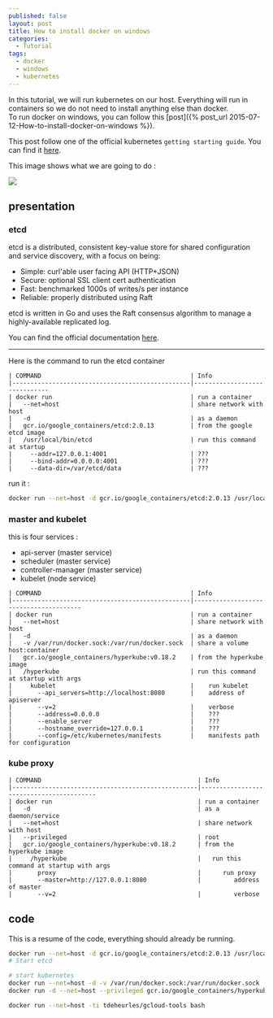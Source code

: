 ```yaml
---
published: false
layout: post
title: How to install docker on windows
categories:
  - Tutorial
tags:
  - docker
  - windows
  - kubernetes
---
```


In this tutorial, we will run kubernetes on our host. Everything will run in containers so we do not need to install anything else than docker.  
To run docker on windows, you can follow this [post]({% post_url 2015-07-12-How-to-install-docker-on-windows %}).

This post follow one of the official kubernetes `getting starting guide`. You can find it [here](https://github.com/GoogleCloudPlatform/kubernetes/blob/master/docs/getting-started-guides/docker.md).

This image shows what we are going to do :

![](https://github.com/GoogleCloudPlatform/kubernetes/blob/master/docs/getting-started-guides/k8s-singlenode-docker.png)

## presentation

### etcd

etcd is a distributed, consistent key-value store for shared configuration and service discovery, with a focus on being:

- Simple: curl'able user facing API (HTTP+JSON)
- Secure: optional SSL client cert authentication
- Fast: benchmarked 1000s of writes/s per instance
- Reliable: properly distributed using Raft

etcd is written in Go and uses the Raft consensus algorithm to manage a highly-available replicated log.

You can find the official documentation [here](https://github.com/coreos/etcd).

---

Here is the command to run the etcd container

```
| COMMAND                                         | Info
|-------------------------------------------------|------------------------------
| docker run                                      | run a container
|   --net=host                                    | share network with host
|   -d                                            | as a daemon
|   gcr.io/google_containers/etcd:2.0.13          | from the google etcd image
|   /usr/local/bin/etcd                           | run this command at startup
|     --addr=127.0.0.1:4001                       | ???
|     --bind-addr=0.0.0.0:4001                    | ???
|     --data-dir=/var/etcd/data                   | ???
```

run it :

```bash
docker run --net=host -d gcr.io/google_containers/etcd:2.0.13 /usr/local/bin/etcd --addr=127.0.0.1:4001 --bind-addr=0.0.0.0:4001 --data-dir=/var/etcd/data
```

### master and kubelet

this is four services :

- api-server          (master service)
- scheduler           (master service)
- controller-manager  (master service)
- kubelet             (node service)

```
| COMMAND                                         | Info
|-------------------------------------------------|---------------------------------------
| docker run                                      | run a container
|   --net=host                                    | share network with host
|   -d                                            | as a daemon
|   -v /var/run/docker.sock:/var/run/docker.sock  | share a volume host:container
|   gcr.io/google_containers/hyperkube:v0.18.2    | from the hyperkube image
|   /hyperkube                                    | run this command at startup with args
|     kubelet                                     |    run kubelet
|       --api_servers=http://localhost:8080       |    address of apiserver
|       --v=2                                     |    verbose
|       --address=0.0.0.0                         |    ???
|       --enable_server                           |    ???
|       --hostname_override=127.0.0.1             |    ???
|       --config=/etc/kubernetes/manifests        |    manifests path for configuration
```

### kube proxy

```
| COMMAND                                           | Info
|---------------------------------------------------|-----------------------------------------
| docker run                                        | run a container
|   -d                                              | as a daemon/service
|   --net=host                                      | share network with host
|   --privileged                                    | root
|   gcr.io/google_containers/hyperkube:v0.18.2      | from the hyperkube image
|     /hyperkube                                    |   run this command at startup with args
|       proxy                                       |      run proxy
|       --master=http://127.0.0.1:8080              |         address of master
|       --v=2                                       |         verbose
```

###

## code

This is a resume of the code, everything should already be running.

```bash
docker run --net=host -d gcr.io/google_containers/etcd:2.0.13 /usr/local/bin/etcd --addr=127.0.0.1:4001 --bind-addr=0.0.0.0:4001 --data-dir=/var/etcd/data
# Start etcd

# start kubernetes
docker run --net=host -d -v /var/run/docker.sock:/var/run/docker.sock  gcr.io/google_containers/hyperkube:v0.18.2 /hyperkube kubelet --api_servers=http://localhost:8080 --v=2 --address=0.0.0.0 --enable_server --hostname_override=127.0.0.1 --config=/etc/kubernetes/manifests
docker run -d --net=host --privileged gcr.io/google_containers/hyperkube:v0.18.2 /hyperkube proxy --master=http://127.0.0.1:8080 --v=2
```

```bash
docker run --net=host -ti tdeheurles/gcloud-tools bash
```

